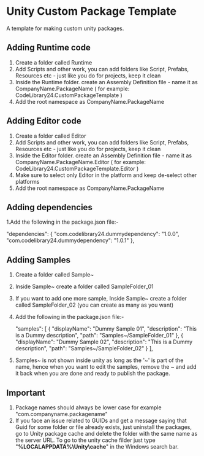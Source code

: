 # Unity Custom Package Template

A template for making custom unity packages.

## Adding Runtime code

1. Create a folder called Runtime
2. Add Scripts and other work, you can add folders like Script, Prefabs, Resources etc - just like you do for projects, keep it clean
3. Inside the Runtime folder. create an Assembly Definition file - name it as CompanyName.PackageName ( for example: CodeLibrary24.CustomPackageTemplate )
4. Add the root namespace as CompanyName.PackageName

## Adding Editor code

1. Create a folder called Editor
2. Add Scripts and other work, you can add folders like Script, Prefabs, Resources etc - just like you do for projects, keep it clean
3. Inside the Editor folder. create an Assembly Definition file - name it as CompanyName.PackageName.Editor ( for example: CodeLibrary24.CustomPackageTemplate.Editor )
4. Make sure to select only Editor in the platform and keep de-select other platforms
5. Add the root namespace as CompanyName.PackageName

## Adding dependencies

1.Add the following in the package.json file:-
  
 "dependencies": {
     "com.codelibrary24.dummydependency": "1.0.0",
     "com.codelibrary24.dummydependency": "1.0.1"
 },


 ## Adding Samples
 
 1. Create a folder called Sample~
 2. Inside Sample~ create a folder called SampleFolder_01
 3. If you want to add one more sample, Inside Sample~ create a folder called SampleFolder_02 (you can create as many as you want)
 4. Add the following in the package.json file:-
 
     "samples": [
        {
            "displayName": "Dummy Sample 01",
            "description": "This is a Dummy description",
            "path": "Samples~/SampleFolder_01"
        },
        {
            "displayName": "Dummy Sample 02",
            "description": "This is a Dummy description",
            "path": "Samples~/SampleFolder_02"
        }
    ],
 
 6. Samples~ is not shown inside unity as long as the '~' is part of the name, hence when you want to edit the samples, remove the ~ and add it back when you are done and ready to publish the package.
    

## Important
1. Package names should always be lower case for example "com.companyname.packagename"
2. If you face an issue related to GUIDs and get a message saying that Guid for some folder or file already exists, just uninstall the packages, go to Unity package cache and delete the folder with the same name as the server URL. To go to the unity cache filder just type "**%LOCALAPPDATA%\Unity\cache**" in the Windows search bar. 
